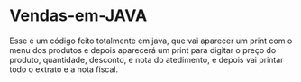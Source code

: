 # Vendas-em-JAVA

Esse é um código feito totalmente em java, que vai aparecer um print com o menu dos produtos e depois aparecerá um print para digitar o preço do produto,  quantidade, desconto, 
e nota do atedimento, e depois vai printar todo o extrato e a nota fiscal.
